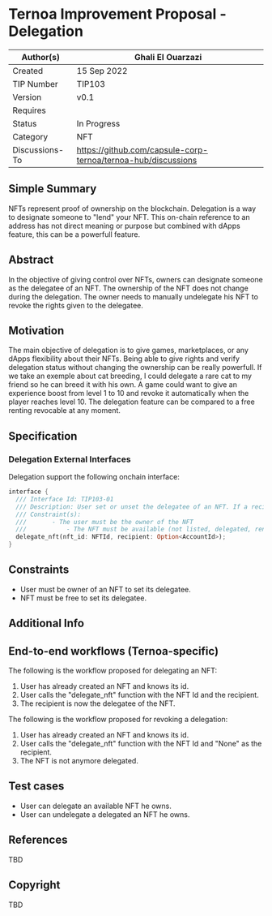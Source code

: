 
# Ternoa Improvement Proposal - Delegation

| Author(s)      | Ghali El Ouarzazi |
| ----------- | ----------- |
| Created   | 15 Sep 2022       |
| TIP Number   | TIP103       |
| Version   | v0.1       |
| Requires   | <Link to Basic NFT TIP here>       |
| Status | In Progress       |
| Category   | NFT       |
| Discussions-To   | https://github.com/capsule-corp-ternoa/ternoa-hub/discussions     |


## Simple Summary

NFTs represent proof of ownership on the blockchain. Delegation is a way to designate someone to "lend" your NFT. This on-chain reference to an address has not direct meaning or purpose but combined with dApps feature, this can be a powerfull feature.

## Abstract

In the objective of giving control over NFTs, owners can designate someone as the delegatee of an NFT. The ownership of the NFT does not change during the delegation. The owner needs to manually undelegate his NFT to revoke the rights given to the delegatee.

## Motivation

The main objective of delegation is to give games, marketplaces, or any dApps flexibility about their NFTs. Being able to give rights and verify delegation status without changing the ownership can be really powerfull. If we take an exemple about cat breeding, I could delegate a rare cat to my friend so he can breed it with his own. A game could want to give an experience boost from level 1 to 10 and revoke it automatically when the player reaches level 10. The delegation feature can be compared to a free renting revocable at any moment.

## Specification

### Delegation External Interfaces
Delegation support the following onchain interface:
```rust
interface {
  /// Interface Id: TIP103-01
  /// Description: User set or unset the delegatee of an NFT. If a recipient is provided, the recipient will be delegatee, else delegation will be cancel / revoked.
  /// Constraint(s): 
  ///       - The user must be the owner of the NFT
  ///		    - The NFT must be available (not listed, delegated, rented, ...)
  delegate_nft(nft_id: NFTId, recipient: Option<AccountId>);
}
```

## Constraints
 - User must be owner of an NFT to set its delegatee.
 - NFT must be free to set its delegatee.

## Additional Info

## End-to-end workflows (Ternoa-specific)

The following is the workflow proposed for delegating an NFT:

 1. User has already created an NFT and knows its id.
 2. User calls the "delegate_nft" function with the NFT Id and the recipient.
 3. The recipient is now the delegatee of the NFT.

The following is the workflow proposed for revoking a delegation:

 1. User has already created an NFT and knows its id.
 2. User calls the "delegate_nft" function with the NFT Id and "None" as the recipient.
 3. The NFT is not anymore delegated.

## Test cases

* User can delegate an available NFT he owns.
* User can undelegate a delegated an NFT he owns.
 
## References
TBD

## Copyright
TBD
